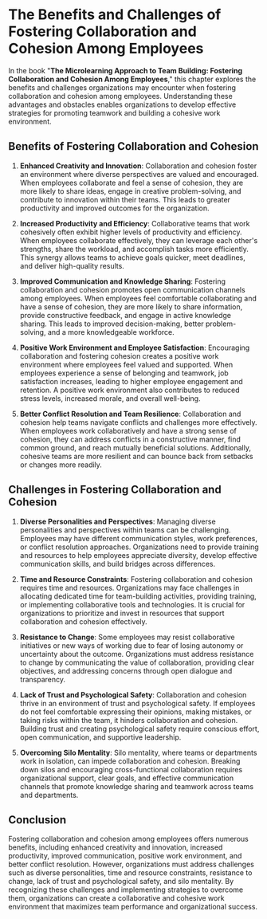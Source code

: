 The Benefits and Challenges of Fostering Collaboration and Cohesion Among Employees
============================================================================================

In the book "**The Microlearning Approach to Team Building: Fostering Collaboration and Cohesion Among Employees**," this chapter explores the benefits and challenges organizations may encounter when fostering collaboration and cohesion among employees. Understanding these advantages and obstacles enables organizations to develop effective strategies for promoting teamwork and building a cohesive work environment.

Benefits of Fostering Collaboration and Cohesion
------------------------------------------------

1. **Enhanced Creativity and Innovation**: Collaboration and cohesion foster an environment where diverse perspectives are valued and encouraged. When employees collaborate and feel a sense of cohesion, they are more likely to share ideas, engage in creative problem-solving, and contribute to innovation within their teams. This leads to greater productivity and improved outcomes for the organization.

2. **Increased Productivity and Efficiency**: Collaborative teams that work cohesively often exhibit higher levels of productivity and efficiency. When employees collaborate effectively, they can leverage each other's strengths, share the workload, and accomplish tasks more efficiently. This synergy allows teams to achieve goals quicker, meet deadlines, and deliver high-quality results.

3. **Improved Communication and Knowledge Sharing**: Fostering collaboration and cohesion promotes open communication channels among employees. When employees feel comfortable collaborating and have a sense of cohesion, they are more likely to share information, provide constructive feedback, and engage in active knowledge sharing. This leads to improved decision-making, better problem-solving, and a more knowledgeable workforce.

4. **Positive Work Environment and Employee Satisfaction**: Encouraging collaboration and fostering cohesion creates a positive work environment where employees feel valued and supported. When employees experience a sense of belonging and teamwork, job satisfaction increases, leading to higher employee engagement and retention. A positive work environment also contributes to reduced stress levels, increased morale, and overall well-being.

5. **Better Conflict Resolution and Team Resilience**: Collaboration and cohesion help teams navigate conflicts and challenges more effectively. When employees work collaboratively and have a strong sense of cohesion, they can address conflicts in a constructive manner, find common ground, and reach mutually beneficial solutions. Additionally, cohesive teams are more resilient and can bounce back from setbacks or changes more readily.

Challenges in Fostering Collaboration and Cohesion
--------------------------------------------------

1. **Diverse Personalities and Perspectives**: Managing diverse personalities and perspectives within teams can be challenging. Employees may have different communication styles, work preferences, or conflict resolution approaches. Organizations need to provide training and resources to help employees appreciate diversity, develop effective communication skills, and build bridges across differences.

2. **Time and Resource Constraints**: Fostering collaboration and cohesion requires time and resources. Organizations may face challenges in allocating dedicated time for team-building activities, providing training, or implementing collaborative tools and technologies. It is crucial for organizations to prioritize and invest in resources that support collaboration and cohesion effectively.

3. **Resistance to Change**: Some employees may resist collaborative initiatives or new ways of working due to fear of losing autonomy or uncertainty about the outcome. Organizations must address resistance to change by communicating the value of collaboration, providing clear objectives, and addressing concerns through open dialogue and transparency.

4. **Lack of Trust and Psychological Safety**: Collaboration and cohesion thrive in an environment of trust and psychological safety. If employees do not feel comfortable expressing their opinions, making mistakes, or taking risks within the team, it hinders collaboration and cohesion. Building trust and creating psychological safety require conscious effort, open communication, and supportive leadership.

5. **Overcoming Silo Mentality**: Silo mentality, where teams or departments work in isolation, can impede collaboration and cohesion. Breaking down silos and encouraging cross-functional collaboration requires organizational support, clear goals, and effective communication channels that promote knowledge sharing and teamwork across teams and departments.

Conclusion
----------

Fostering collaboration and cohesion among employees offers numerous benefits, including enhanced creativity and innovation, increased productivity, improved communication, positive work environment, and better conflict resolution. However, organizations must address challenges such as diverse personalities, time and resource constraints, resistance to change, lack of trust and psychological safety, and silo mentality. By recognizing these challenges and implementing strategies to overcome them, organizations can create a collaborative and cohesive work environment that maximizes team performance and organizational success.
